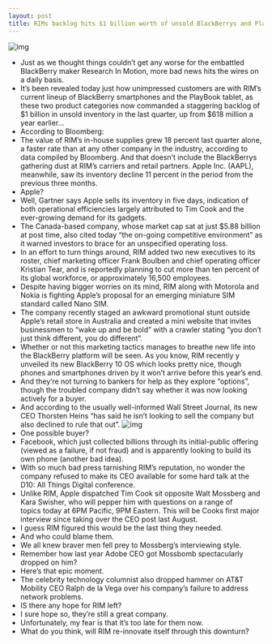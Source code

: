 ```yaml
---
layout: post
title: RIMs backlog hits $1 billion worth of unsold BlackBerrys and PlayBooks
---
```

![img](http://media.idownloadblog.com/wp-content/uploads/2011/12/sad-blackberry1-e1319653370667.jpg)
* Just as we thought things couldn’t get any worse for the embattled BlackBerry maker Research In Motion, more bad news hits the wires on a daily basis.
* It’s been revealed today just how unimpressed customers are with RIM’s current lineup of BlackBerry smartphones and the PlayBook tablet, as these two product categories now commanded a staggering backlog of $1 billion in unsold inventory in the last quarter, up from $618 million a year earlier…
* According to Bloomberg:
* The value of RIM’s in-house supplies grew 18 percent last quarter alone, a faster rate than at any other company in the industry, according to data compiled by Bloomberg. And that doesn’t include the BlackBerrys gathering dust at RIM’s carriers and retail partners. Apple Inc. (AAPL), meanwhile, saw its inventory decline 11 percent in the period from the previous three months.
* Apple?
* Well, Gartner says Apple sells its inventory in five days, indication of both operational efficiencies largely attributed to Tim Cook and the ever-growing demand for its gadgets.
* The Canada-based company, whose market cap sat at just $5.88 billion at post time, also cited today “the on-going competitive environment” as it warned investors to brace for an unspecified operating loss.
* In an effort to turn things around, RIM added two new executives to its roster, chief marketing officer Frank Boulben and chief operating officer Kristian Tear, and is reportedly planning to cut more than ten percent of its global workforce, or approximately 16,500 employees.
* Despite having bigger worries on its mind, RIM along with Motorola and Nokia is fighting Apple’s proposal for an emerging miniature SIM standard called Nano SIM.
* The company recently staged an awkward promotional stunt outside Apple’s retail store in Australia and created a mini website that invites businessmen to “wake up and be bold” with a crawler stating “you don’t just think different, you do different”.
* Whether or not this marketing tactics manages to breathe new life into the BlackBerry platform will be seen. As you know, RIM recently y unveiled its new BlackBerry 10 OS which looks pretty nice, though phones and smartphones driven by it won’t arrive before this year’s end.
* And they’re not turning to bankers for help as they explore “options”, though the troubled company didn’t say whether it was now looking actively for a buyer.
* And according to the usually well-informed Wall Street Journal, its new CEO Thorsten Heins “has said he isn’t looking to sell the company but also declined to rule that out”.
![img](http://media.idownloadblog.com/wp-content/uploads/2012/05/RIM-BlackBerry-10-phones-mockup.jpg)
* One possible buyer?
* Facebook, which just collected billions through its initial-public offering (viewed as a failure, if not fraud) and is apparently looking to build its own phone (another bad idea).
* With so much bad press tarnishing RIM’s reputation, no wonder the company refused to make its CEO available for some hard talk at the D10: All Things Digital conference.
* Unlike RIM, Apple dispatched Tim Cook sit opposite Walt Mossberg and Kara Swisher, who will pepper him with questions on a range of topics today at 6PM Pacific, 9PM Eastern. This will be Cooks first major interview since taking over the CEO post last August.
* I guess RIM figured this would be the last thing they needed.
* And who could blame them.
* We all knew braver men fell prey to Mossberg’s interviewing style.
* Remember how last year Adobe CEO got Mossbomb spectacularly dropped on him?
* Here’s that epic moment.
* The celebrity technology columnist also dropped hammer on AT&T Mobility CEO Ralph de la Vega over his company’s failure to address network problems.
* IS there any hope for RIM left?
* I sure hope so, they’re still a great company.
* Unfortunately, my fear is that it’s too late for them now.
* What do you think, will RIM re-innovate itself through this downturn?

